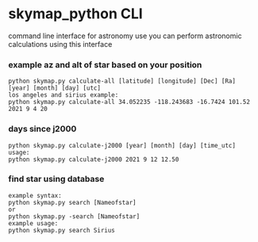 # skymap_python CLI
command line interface for astronomy use 
you can perform astronomic calculations using this interface

### example az and alt of star based on your position

    python skymap.py calculate-all [latitude] [longitude] [Dec] [Ra] [year] [month] [day] [utc]
    los angeles and sirius example:
    python skymap.py calculate-all 34.052235 -118.243683 -16.7424 101.52 2021 9 4 20
    
### days since j2000

    python skymap.py calculate-j2000 [year] [month] [day] [time_utc]
    usage:
    python skymap.py calculate-j2000 2021 9 12 12.50

### find star using database
    example syntax:                                                                                                                                                                  python skymap.py search [Nameofstar]                                                                                                                                               or                                                                                                                                                                                 python skymap.py -search [Nameofstar]                                                                                                                                                example usage:                                                                                                                                                                     python skymap.py search Sirius   
